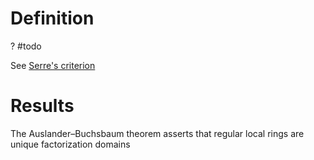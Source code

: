 # Definition

? #todo

See [Serre's criterion](Serre's%20criterion)

# Results

The Auslander–Buchsbaum theorem asserts that regular local rings are unique factorization domains